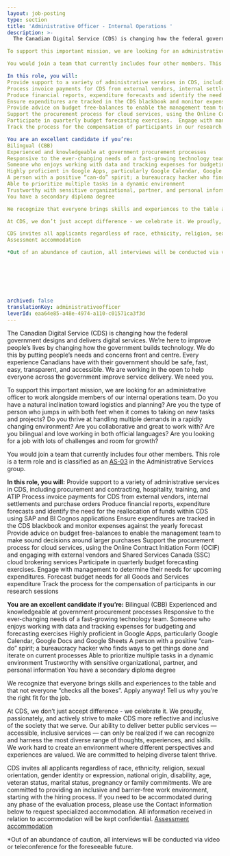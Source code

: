 ```yaml
---
layout: job-posting
type: section
title: 'Administrative Officer - Internal Operations '
description: >-
  The Canadian Digital Service (CDS) is changing how the federal government designs and delivers digital services. We’re here to improve people’s lives by changing how the government builds technology. We do this by putting people’s needs and concerns front and centre. Every experience Canadians have with their government should be safe, fast, easy, transparent, and accessible. We are working in the open to help everyone across the government improve service delivery. We need you.

To support this important mission, we are looking for an administrative officer to work alongside members of our internal operations team. Do you have a natural inclination toward logistics and planning? Are you the type of person who jumps in with both feet when it comes to taking on new tasks and projects? Do you thrive at handling multiple demands in a rapidly changing environment? Are you collaborative and great to work with? Are you bilingual and love working in both official languages? Are you looking for a job with lots of challenges and room for growth? 

You would join a team that currently includes four other members. This role is a term role and is classified as an AS-03 in the Administrative Services group.

In this role, you will:
Provide support to a variety of administrative services in CDS, including procurement and contracting, hospitality, training, and ATIP
Process invoice payments for CDS from external vendors, internal settlements and purchase orders
Produce financial reports, expenditure forecasts and identify the need for the reallocation of funds within CDS using SAP and BI Cognos applications
Ensure expenditures are tracked in the CDS blackbook and monitor expenses against the yearly forecast
Provide advice on budget free-balances to enable the management team to make  sound decisions around larger purchases
Support the procurement process for cloud services, using the Online Contract Initiation Form (OCIF) and engaging with external vendors and Shared Services Canada (SSC) cloud brokering services
Participate in quarterly budget forecasting exercises.  Engage with management to determine their needs for upcoming expenditures.  Forecast budget needs for all Goods and Services expenditure
Track the process for the compensation of participants in our research sessions

You are an excellent candidate if you’re:
Bilingual (CBB)
Experienced and knowledgeable at government procurement processes
Responsive to the ever-changing needs of a fast-growing technology team.
Someone who enjoys working with data and tracking expenses for budgeting and forecasting exercises
Highly proficient in Google Apps, particularly Google Calendar, Google Docs and Google Sheets
A person with a positive “can-do” spirit; a bureaucracy hacker who finds ways to get things done and iterate on current processes
Able to prioritize multiple tasks in a dynamic environment
Trustworthy with sensitive organizational, partner, and personal information
You have a secondary diploma degree

We recognize that everyone brings skills and experiences to the table and that not everyone “checks all the boxes”. Apply anyway! Tell us why you’re the right fit for the job.

At CDS, we don’t just accept difference - we celebrate it. We proudly, passionately, and actively strive to make CDS more reflective and inclusive of the society that we serve. Our ability to deliver better public services — accessible, inclusive services — can only be realized if we can recognize and harness the most diverse range of thoughts, experiences, and skills. We work hard to create an environment where different perspectives and experiences are valued. We are committed to helping diverse talent thrive.

CDS invites all applicants regardless of race, ethnicity, religion, sexual orientation, gender identity or expression, national origin, disability, age, veteran status, marital status, pregnancy or family commitments. We are committed to providing an inclusive and barrier-free work environment, starting with the hiring process. If you need to be accommodated during any phase of the evaluation process, please use the Contact information below to request specialized accommodation. All information received in relation to accommodation will be kept confidential.
Assessment accommodation

*Out of an abundance of caution, all interviews will be conducted via video or teleconference for the foreseeable future.







archived: false
translationKey: administrativeofficer
leverId: eaa64e85-a48e-4974-a110-c01571ca3f3d
---
```


The Canadian Digital Service (CDS) is changing how the federal government designs and delivers digital services. We’re here to improve people’s lives by changing how the government builds technology. We do this by putting people’s needs and concerns front and centre. Every experience Canadians have with their government should be safe, fast, easy, transparent, and accessible. We are working in the open to help everyone across the government improve service delivery. We need you.

To support this important mission, we are looking for an administrative officer to work alongside members of our internal operations team. Do you have a natural inclination toward logistics and planning? Are you the type of person who jumps in with both feet when it comes to taking on new tasks and projects? Do you thrive at handling multiple demands in a rapidly changing environment? Are you collaborative and great to work with? Are you bilingual and love working in both official languages? Are you looking for a job with lots of challenges and room for growth? 

You would join a team that currently includes four other members. This role is a term role and is classified as an [AS-03](https://www.tbs-sct.gc.ca/agreements-conventions/view-visualiser-eng.aspx?id=15#toc27742227743) in the Administrative Services group.

**In this role, you will:**
Provide support to a variety of administrative services in CDS, including procurement and contracting, hospitality, training, and ATIP
Process invoice payments for CDS from external vendors, internal settlements and purchase orders
Produce financial reports, expenditure forecasts and identify the need for the reallocation of funds within CDS using SAP and BI Cognos applications
Ensure expenditures are tracked in the CDS blackbook and monitor expenses against the yearly forecast
Provide advice on budget free-balances to enable the management team to make  sound decisions around larger purchases
Support the procurement process for cloud services, using the Online Contract Initiation Form (OCIF) and engaging with external vendors and Shared Services Canada (SSC) cloud brokering services
Participate in quarterly budget forecasting exercises.  Engage with management to determine their needs for upcoming expenditures.  Forecast budget needs for all Goods and Services expenditure
Track the process for the compensation of participants in our research sessions

**You are an excellent candidate if you’re:**
Bilingual (CBB)
Experienced and knowledgeable at government procurement processes
Responsive to the ever-changing needs of a fast-growing technology team.
Someone who enjoys working with data and tracking expenses for budgeting and forecasting exercises
Highly proficient in Google Apps, particularly Google Calendar, Google Docs and Google Sheets
A person with a positive “can-do” spirit; a bureaucracy hacker who finds ways to get things done and iterate on current processes
Able to prioritize multiple tasks in a dynamic environment
Trustworthy with sensitive organizational, partner, and personal information
You have a secondary diploma degree

We recognize that everyone brings skills and experiences to the table and that not everyone “checks all the boxes”. Apply anyway! Tell us why you’re the right fit for the job.

At CDS, we don’t just accept difference - we celebrate it. We proudly, passionately, and actively strive to make CDS more reflective and inclusive of the society that we serve. Our ability to deliver better public services — accessible, inclusive services — can only be realized if we can recognize and harness the most diverse range of thoughts, experiences, and skills. We work hard to create an environment where different perspectives and experiences are valued. We are committed to helping diverse talent thrive.

CDS invites all applicants regardless of race, ethnicity, religion, sexual orientation, gender identity or expression, national origin, disability, age, veteran status, marital status, pregnancy or family commitments. We are committed to providing an inclusive and barrier-free work environment, starting with the hiring process. If you need to be accommodated during any phase of the evaluation process, please use the Contact information below to request specialized accommodation. All information received in relation to accommodation will be kept confidential.
[Assessment accommodation](https://www.canada.ca/en/public-service-commission/services/assessment-accommodation-page.html)

*Out of an abundance of caution, all interviews will be conducted via video or teleconference for the foreseeable future.








